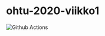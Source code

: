 # ohtu-2020-viikko1


![Github Actions](https://github.com/vornsami/ohtu-2020-viikko1/workflows/Java%20CI%20with%20Gradle/badge.svg)
